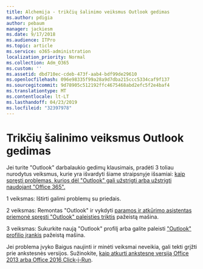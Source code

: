 ```yaml
---
title: Alchemija - trikčių šalinimo veiksmus Outlook gedimas
ms.author: pdigia
author: pebaum
manager: jackiesm
ms.date: 9/17/2018
ms.audience: ITPro
ms.topic: article
ms.service: o365-administration
localization_priority: Normal
ms.collection: Adm_O365
ms.custom: ''
ms.assetid: dbd710ec-cdeb-473f-aab4-bdf99de29610
ms.openlocfilehash: 096e98335f99a28a9d7dba215ccc5334caf9f137
ms.sourcegitcommit: 9d78905c512192ffc4675468abd2efc5f2e4baf4
ms.translationtype: MT
ms.contentlocale: lt-LT
ms.lasthandoff: 04/23/2019
ms.locfileid: "32397978"
---
```

# <a name="outlook-crash-troubleshooting-steps"></a>Trikčių šalinimo veiksmus Outlook gedimas

Jei turite "Outlook" darbalaukio gedimų klausimais, pradėti 3 toliau nurodytus veiksmus, kurie yra išvardyti šiame straipsnyje išsamiai: [kaip spręsti problemas, kurios dėl "Outlook" gali užstrigti arba užstrigti naudojant "Office 365".](https://support.microsoft.com/help/2413813/how-to-troubleshoot-issues-that-cause-outlook-to-crash-or-hang-when-us)
  
1 veiksmas: Ištirti galimi problemų su priedais.
  
2 veiksmas: Remontas "Outlook" ir vykdyti [paramos ir atkūrimo asistentas priemonė spręsti "Outlook" paleisties triktis](https://aka.ms/SaRA-OutlookWontStart) pažeistą mašina. 
  
3 veiksmas: Sukurkite naują "Outlook" profilį arba galite paleisti ["Outlook" profilio įrankis](https://aka.ms/SaRA-OutlookSetupProfile) pažeistą mašina. 
  
Jei problema įvyko Baigus naujinti ir minėti veiksmai neveikia, gali tekti grįžti prie ankstesnės versijos. Sužinokite, [kaip atkurti ankstesnę versiją Office 2013 arba Office 2016 Click-į-Run](https://support.microsoft.com/help/2770432).
  

